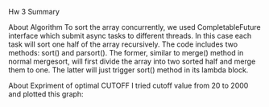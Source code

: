 Hw 3 Summary

About Algorithm
To sort the array concurrently, we used CompletableFuture interface which submit async tasks to different threads. In this case each task will sort one half of the array recursively. The code includes two methods: sort() and parsort(). The former, similar to merge() method in normal mergesort, will first divide the array into two sorted half and merge them to one. The latter will just trigger sort() method in its lambda block.

About Expriment of optimal CUTOFF
I tried cutoff value from 20 to 2000 and plotted this graph:
